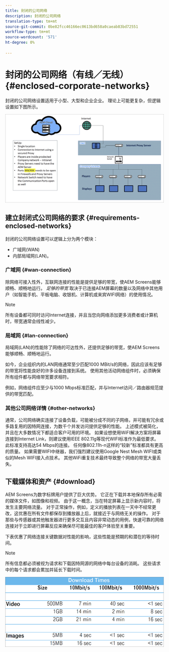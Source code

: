 ```yaml
---
title: 封闭的公司网络
description: 封闭的公司网络
translation-type: tm+mt
source-git-commit: 0be82fcc46166ec0613bd658a0caeab83bd72551
workflow-type: tm+mt
source-wordcount: '571'
ht-degree: 0%

---
```



# 封闭的公司网络（有线／无线） {#enclosed-corporate-networks}

封闭的公司网络设置适用于小型、大型和企业企业。 理论上可能更复杂，但逻辑设置如下图所示。

![](/help/using/assets/enclosed-network-1.png)

## 建立封闭式公司网络的要求 {#requirements-enclosed-networks}

封闭的公司网络设置可以逻辑上分为两个模块：

* 广域网(WAN)
* 内部局域网(LAN)。

### 广域网 {#wan-connection}

除网络可接入性外，互联网连接的性能是提供足够的带宽，使AEM Screens能够顺畅、顺畅地运行。
*足够的带宽* 取决于已连接AEM屏幕的数量以及网络中其他用户（如智能手机、平板电脑、收银机、计算机或来宾WIFI网络）的使用情况。

>[!NOTE]
>所有设备都可同时访问Internet连接，并且当您向网络添加更多消费者或计算机时，带宽通常会线性减少。

### 局域网 {#lan-connection}

局域网(LAN)的性能除了网络的可达性外，还提供足够的带宽，使AEM Screens能够顺畅、顺畅地运行。

如今，企业组织内的LAN网络通常至少匹配1000 MBit/s的网络，因此应该有足够的带宽将性能良好的许多设备连接到系统。 使用其他活动网络组件时，必须确保所有组件都与网络带宽要求相符。

例如，网络组件应至少与1000 Mbps标准匹配，并与Internet访问／路由器规范提供的带宽匹配。

### 其他公司网络详情 {#other-networks}

通常，公司网络确实连接了设备负载，可能被分成不同的子网络，并可能有冗余或多路复用的因特网连接，为数千个并发访问提供足够的性能。
上述模式被简化，并且在大多数情况下都适合客户可用的环境。
如果设想使用WiFI解决方案将屏幕连接到Internet Link，则建议使用IEEE 802.11g等现代WIFI标准作为最低要求。 此标准支持高达54 Mbps的连接。 任何像802.11h-n这样的“较新”标准都具有更高的质量。 如果需要WIFI中继器，我们强烈建议使用Google Nest Mesh WIFI或类似的Mesh WIFI接入点技术。
其他WiFi重复技术最终导致整个网络的带宽大量丢失。

## 下载媒体和资产 {#download}

AEM Screens为数字标牌用户提供了巨大优势。 它正在下载并本地保存所有必需的媒体文件，如图像和视频。 由于这一概念，当在特定屏幕上显示新内容时，将发生主要网络流量。
对于正常操作，例如，定义的播放列表在一天中不经常更改，这优惠在所有文件都保存到播放器上后，就接近于与网络无关的操作。 对于那些与传感器或其他触发器进行更多交互且内容非常动态的用例，快速可靠的网络连接对于立即进行屏幕反应来确保尽可能最佳的客户体验至关重要。

下表优惠了网络连接关键数据对性能的影响，这些性能是预期的和潜在的等待时间。

>[!NOTE]
>所有信息都必须被视为请求和下载因特网源的网络中每台设备的消耗。 这些请求中的每个请求都会累加并延长下载时间。

![](/help/using/assets/enclosed-network-download.png)